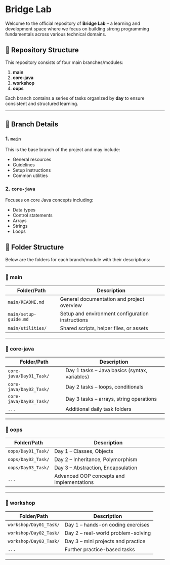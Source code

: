 # Bridge Lab

Welcome to the official repository of **Bridge Lab** – a learning and development space where we focus on building strong programming fundamentals across various technical domains.

## 📁 Repository Structure

This repository consists of four main branches/modules:

1. **main**
2. **core-java**
3. **workshop**
4. **oops**

Each branch contains a series of tasks organized by **day** to ensure consistent and structured learning.

---

## 📌 Branch Details

### 1. `main`
This is the base branch of the project and may include:
- General resources
- Guidelines
- Setup instructions
- Common utilities

### 2. `core-java`
Focuses on core Java concepts including:
- Data types
- Control statements
- Arrays
- Strings
- Loops

## 📁 Folder Structure

Below are the folders for each branch/module with their descriptions:

---

### 🔹 main

| Folder/Path                | Description                                      |
|----------------------------|--------------------------------------------------|
| `main/README.md`           | General documentation and project overview       |
| `main/setup-guide.md`      | Setup and environment configuration instructions |
| `main/utilities/`          | Shared scripts, helper files, or assets          |

---


### 🔹 core-java

| Folder/Path              | Description                                |
|--------------------------|--------------------------------------------|
| `core-java/Day01_Task/`  | Day 1 tasks – Java basics (syntax, variables) |
| `core-java/Day02_Task/`  | Day 2 tasks – loops, conditionals           |
| `core-java/Day03_Task/`  | Day 3 tasks – arrays, string operations     |
| `...`                    | Additional daily task folders               |

---

### 🔹 oops

| Folder/Path              | Description                                     |
|--------------------------|-------------------------------------------------|
| `oops/Day01_Task/`       | Day 1 – Classes, Objects                        |
| `oops/Day02_Task/`       | Day 2 – Inheritance, Polymorphism              |
| `oops/Day03_Task/`       | Day 3 – Abstraction, Encapsulation             |
| `...`                    | Advanced OOP concepts and implementations       |

---

### 🔹 workshop

| Folder/Path                | Description                                   |
|----------------------------|-----------------------------------------------|
| `workshop/Day01_Task/`     | Day 1 – hands-on coding exercises             |
| `workshop/Day02_Task/`     | Day 2 – real-world problem-solving            |
| `workshop/Day03_Task/`     | Day 3 – mini projects and practice            |
| `...`                      | Further practice-based tasks                  |

---







